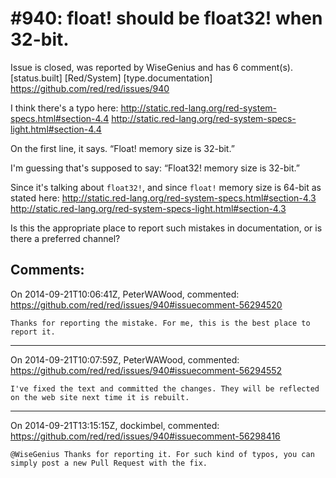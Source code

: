 
#940: float! should be float32! when 32-bit.
================================================================================
Issue is closed, was reported by WiseGenius and has 6 comment(s).
[status.built] [Red/System] [type.documentation]
<https://github.com/red/red/issues/940>

I think there's a typo here:
http://static.red-lang.org/red-system-specs.html#section-4.4
http://static.red-lang.org/red-system-specs-light.html#section-4.4

On the first line, it says.
“Float! memory size is 32-bit.”

I'm guessing that's supposed to say:
“Float32! memory size is 32-bit.”

Since it's talking about `float32!`, and since `float!` memory size is 64-bit as stated here:
http://static.red-lang.org/red-system-specs.html#section-4.3
http://static.red-lang.org/red-system-specs-light.html#section-4.3

Is this the appropriate place to report such mistakes in documentation, or is there a preferred channel?



Comments:
--------------------------------------------------------------------------------

On 2014-09-21T10:06:41Z, PeterWAWood, commented:
<https://github.com/red/red/issues/940#issuecomment-56294520>

    Thanks for reporting the mistake. For me, this is the best place to report it.

--------------------------------------------------------------------------------

On 2014-09-21T10:07:59Z, PeterWAWood, commented:
<https://github.com/red/red/issues/940#issuecomment-56294552>

    I've fixed the text and committed the changes. They will be reflected on the web site next time it is rebuilt.

--------------------------------------------------------------------------------

On 2014-09-21T13:15:15Z, dockimbel, commented:
<https://github.com/red/red/issues/940#issuecomment-56298416>

    @WiseGenius Thanks for reporting it. For such kind of typos, you can simply post a new Pull Request with the fix.

